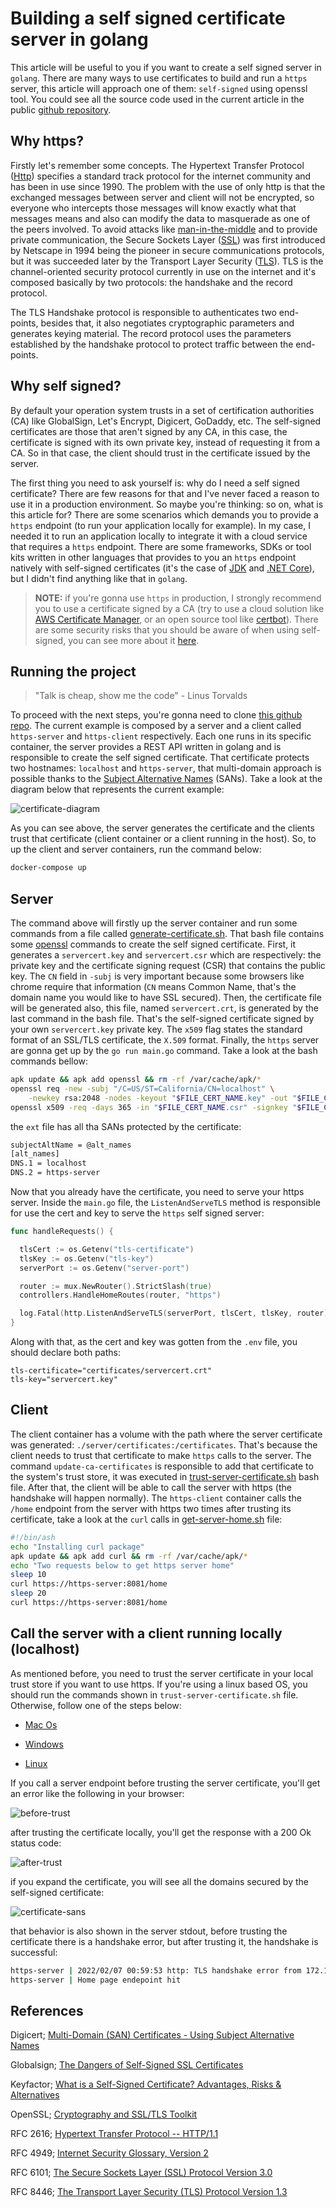 # Building a self signed certificate server in golang

This article will be useful to you if you want to create a self signed server in `golang`. There are many ways to use certificates to build and run a `https` server, this article will approach one of them: `self-signed` using openssl tool. You could see all the source code used in the current article in the public [github repository](https://github.com/luizhlelis/go-lang-https-self-signed).

## Why https?

Firstly let's remember some concepts. The Hypertext Transfer Protocol ([Http](https://tools.ietf.org/html/rfc2616)) specifies a standard track protocol for the internet community and has been in use since 1990. The problem with the use of only http is that the exchanged messages between server and client will not be encrypted, so everyone who intercepts those messages will know exactly what that messages means and also can modify the data to masquerade as one of the peers involved. To avoid attacks like [man-in-the-middle](https://tools.ietf.org/html/rfc4949) and to provide private communication, the Secure Sockets Layer ([SSL](https://tools.ietf.org/html/rfc6101)) was first introduced by Netscape in 1994 being the pioneer in secure communications protocols, but it was succeeded later by the Transport Layer Security ([TLS](https://tools.ietf.org/html/rfc8446)). TLS is the channel-oriented security protocol currently in use on the internet and it's composed basically by two protocols: the handshake and the record protocol.

The TLS Handshake protocol is responsible to authenticates two end-points, besides that, it also negotiates cryptographic parameters and generates keying material. The record protocol uses the parameters established by the handshake protocol to protect traffic between the end-points.

## Why self signed?

By default your operation system trusts in a set of certification authorities (CA) like GlobalSign, Let's Encrypt, Digicert, GoDaddy, etc. The self-signed certificates are those that aren't signed by any CA, in this case, the certificate is signed with its own private key, instead of requesting it from a CA. So in that case, the client should trust in the certificate issued by the server.

The first thing you need to ask yourself is: why do I need a self signed certificate? There are few reasons for that and I've never faced a reason to use it in a production environment. So maybe you're thinking: so on, what is this article for? There are some scenarios which demands you to provide a `https` endpoint (to run your application locally for example). In my case, I needed it to run an application locally to integrate it with a cloud service that requires a `https` endpoint. There are some frameworks, SDKs or tool kits written in other languages that provides to you an `https` endpoint natively with self-signed certificates (it's the case of [JDK](https://www.oracle.com/java/technologies/downloads/) and [.NET Core](https://dotnet.microsoft.com/en-us/download)), but I didn't find anything like that in `golang`.

> **NOTE:** if you're gonna use `https` in production, I strongly recommend you to use a certificate signed by a CA (try to use a cloud solution like [AWS Certificate Manager](https://aws.amazon.com/pt/certificate-manager/), or an open source tool like [certbot](https://certbot.eff.org/)). There are some security risks that you should be aware of when using self-signed, you can see more about it [here](https://www.keyfactor.com/blog/self-signed-certificate-risks/).

## Running the project

> "Talk is cheap, show me the code" - Linus Torvalds

To proceed with the next steps, you're gonna need to clone [this github repo](https://github.com/luizhlelis/go-lang-https-self-signed). The current example is composed by a server and a client called `https-server` and `https-client` respectively. Each one runs in its specific container, the server provides a REST API written in golang and is responsible to create the self signed certificate. That certificate protects two hostnames: `localhost` and `https-server`, that multi-domain approach is possible thanks to the [Subject Alternative Names](https://www.digicert.com/faq/subject-alternative-name.htm) (SANs). Take a look at the diagram below that represents the current example:

![certificate-diagram](./cert-diagram.png)

As you can see above, the server generates the certificate and the clients trust that certificate (client container or a client running in the host). So, to up the client and server containers, run the command below:

``` bash
docker-compose up
```

## Server

The command above will firstly up the server container and run some commands from a file called [generate-certificate.sh](https://github.com/luizhlelis/go-lang-https-self-signed/blob/main/server/scripts/generate-certificate.sh). That bash file contains some [openssl](https://www.openssl.org/) commands to create the self signed certificate. First, it generates a `servercert.key` and `servercert.csr` which are respectively: the private key and the certificate signing request (CSR) that contains the public key. The `CN` field in `-subj` is very important because some browsers like chrome require that information (`CN` means Common Name, that's the domain name you would like to have SSL secured). Then, the certificate file will be generated also, this file, named `servercert.crt`, is generated by the last command in the bash file. That's the self-signed certificate signed by your own `servercert.key` private key. The `x509` flag states the standard format of an SSL/TLS certificate, the `X.509` format. Finally, the `https` server are gonna get up by the `go run main.go` command. Take a look at the bash commands bellow:

```bash
apk update && apk add openssl && rm -rf /var/cache/apk/*
openssl req -new -subj "/C=US/ST=California/CN=localhost" \
    -newkey rsa:2048 -nodes -keyout "$FILE_CERT_NAME.key" -out "$FILE_CERT_NAME.csr"
openssl x509 -req -days 365 -in "$FILE_CERT_NAME.csr" -signkey "$FILE_CERT_NAME.key" -out "certificates/$FILE_CERT_NAME.crt" -extfile "self-signed-cert.ext"
```

the `ext` file has all tha SANs protected by the certificate:

```txt
subjectAltName = @alt_names
[alt_names]
DNS.1 = localhost
DNS.2 = https-server
```

Now that you already have the certificate, you need to serve your https server. Inside the `main.go` file, the `ListenAndServeTLS` method is responsible for use the cert and key to serve the `https` self signed server:

``` go
func handleRequests() {

  tlsCert := os.Getenv("tls-certificate")
  tlsKey := os.Getenv("tls-key")
  serverPort := os.Getenv("server-port")

  router := mux.NewRouter().StrictSlash(true)
  controllers.HandleHomeRoutes(router, "https")

  log.Fatal(http.ListenAndServeTLS(serverPort, tlsCert, tlsKey, router))
}
```

Along with that, as the cert and key was gotten from the `.env` file, you should declare both paths:

``` env
tls-certificate="certificates/servercert.crt"
tls-key="servercert.key"
```

## Client

The client container has a volume with the path where the server certificate was generated: `./server/certificates:/certificates`. That's because the client needs to trust that certificate to make `https` calls to the server. The command `update-ca-certificates` is responsible to add that certificate to the system's trust store, it was executed in [trust-server-certificate.sh](https://github.com/luizhlelis/go-lang-https-self-signed/blob/main/client/scripts/trust-server-certificate.sh#L11) bash file. After that, the client will be able to call the server with https (the handshake will happen normally). The `https-client` container calls the `/home` endpoint from the server with https two times after trusting its certificate, take a look at the `curl` calls in [get-server-home.sh](https://github.com/luizhlelis/go-lang-https-self-signed/blob/main/client/get-server-home.sh) file:

```bash
#!/bin/ash
echo "Installing curl package"
apk update && apk add curl && rm -rf /var/cache/apk/*
echo "Two requests below to get https server home"
sleep 10
curl https://https-server:8081/home
sleep 20
curl https://https-server:8081/home
```

## Call the server with a client running locally (localhost)

As mentioned before, you need to trust the server certificate in your local trust store if you want to use https. If you're using a linux based OS, you should run the commands shown in `trust-server-certificate.sh` file. Otherwise, follow one of the steps below:

- [Mac Os](https://tosbourn.com/getting-os-x-to-trust-self-signed-ssl-certificates/)

- [Windows](https://superuser.com/questions/370217/trust-ssl-certificate-to-local-system-account)

- [Linux](https://unix.stackexchange.com/questions/90450/adding-a-self-signed-certificate-to-the-trusted-list)

If you call a server endpoint before trusting the server certificate, you'll get an error like the following in your browser:

![before-trust](./before-trust.png)

after trusting the certificate locally, you'll get the response with a 200 Ok status code:

![after-trust](./after-trust.png)

if you expand the certificate, you will see all the domains secured by the self-signed certificate:

![certificate-sans](./certificate-sans.png)

that behavior is also shown in the server stdout, before trusting the certificate there is a handshake error, but after trusting it, the handshake is successful:

```bash
https-server | 2022/02/07 00:59:53 http: TLS handshake error from 172.19.0.1:55672: remote error: tls: unknown certificate
https-server | Home page endepoint hit
```

## References

Digicert; [Multi-Domain (SAN) Certificates - Using Subject Alternative Names](https://www.digicert.com/faq/subject-alternative-name.htm)

Globalsign; [The Dangers of Self-Signed SSL Certificates](https://www.globalsign.com/en/ssl-information-center/dangers-self-signed-certificates)

Keyfactor; [What is a Self-Signed Certificate? Advantages, Risks & Alternatives](https://www.globalsign.com/pt-br/ssl-information-center/what-are-certification-authorities-trust-hierarchies)

OpenSSL; [Cryptography and SSL/TLS Toolkit](https://www.openssl.org/)

RFC 2616; [Hypertext Transfer Protocol -- HTTP/1.1](https://tools.ietf.org/html/rfc2616)

RFC 4949; [Internet Security Glossary, Version 2](https://datatracker.ietf.org/doc/html/rfc4949)

RFC 6101; [The Secure Sockets Layer (SSL) Protocol Version 3.0](https://tools.ietf.org/html/rfc6101)

RFC 8446; [The Transport Layer Security (TLS) Protocol Version 1.3](https://datatracker.ietf.org/doc/html/rfc8446)
